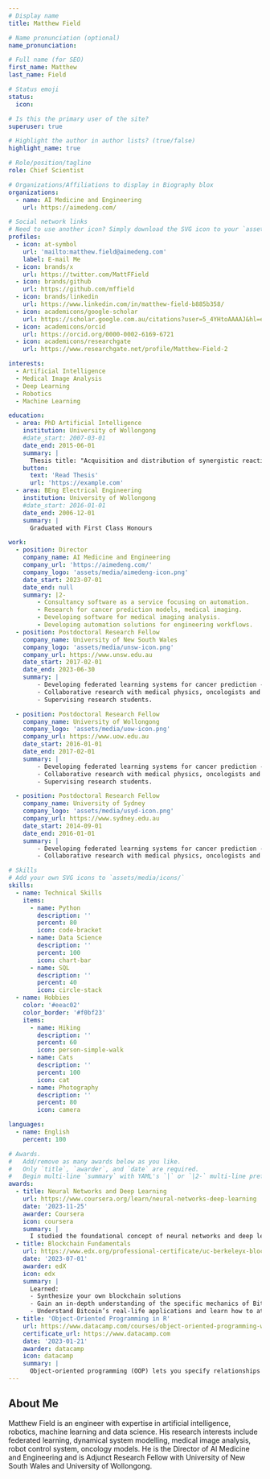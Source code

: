 ```yaml
---
# Display name
title: Matthew Field

# Name pronunciation (optional)
name_pronunciation: 

# Full name (for SEO)
first_name: Matthew
last_name: Field

# Status emoji
status:
  icon: 

# Is this the primary user of the site?
superuser: true

# Highlight the author in author lists? (true/false)
highlight_name: true

# Role/position/tagline
role: Chief Scientist

# Organizations/Affiliations to display in Biography blox
organizations:
  - name: AI Medicine and Engineering
    url: https://aimedeng.com/

# Social network links
# Need to use another icon? Simply download the SVG icon to your `assets/media/icons/` folder.
profiles:
  - icon: at-symbol
    url: 'mailto:matthew.field@aimedeng.com'
    label: E-mail Me
  - icon: brands/x
    url: https://twitter.com/MattFField
  - icon: brands/github
    url: https://github.com/mffield
  - icon: brands/linkedin
    url: https://www.linkedin.com/in/matthew-field-b885b358/
  - icon: academicons/google-scholar
    url: https://scholar.google.com.au/citations?user=5_4YHtoAAAAJ&hl=en
  - icon: academicons/orcid
    url: https://orcid.org/0000-0002-6169-6721
  - icon: academicons/researchgate
    url: https://www.researchgate.net/profile/Matthew-Field-2

interests:
  - Artificial Intelligence
  - Medical Image Analysis
  - Deep Learning
  - Robotics
  - Machine Learning

education:
  - area: PhD Artificial Intelligence
    institution: University of Wollongong
    #date_start: 2007-03-01
    date_end: 2015-06-01
    summary: |
      Thesis title: "Acquisition and distribution of synergistic reactive control skills". Supervised by [Prof David Stirling](https://scholar.google.com.au/citations?user=OQnH0pIAAAAJ&hl=en). 
    button:
      text: 'Read Thesis'
      url: 'https://example.com'
  - area: BEng Electrical Engineering
    institution: University of Wollongong
    #date_start: 2016-01-01
    date_end: 2006-12-01
    summary: |
      Graduated with First Class Honours

work:
  - position: Director
    company_name: AI Medicine and Engineering
    company_url: 'https://aimedeng.com/'
    company_logo: 'assets/media/aimedeng-icon.png'
    date_start: 2023-07-01
    date_end: null
    summary: |2-
        - Consultancy software as a service focusing on automation.
        - Research for cancer prediction models, medical imaging.
        - Developing software for medical imaging analysis.
        - Developing automation solutions for engineering workflows.
  - position: Postdoctoral Research Fellow
    company_name: University of New South Wales
    company_logo: 'assets/media/unsw-icon.png'
    company_url: https://www.unsw.edu.au
    date_start: 2017-02-01
    date_end: 2023-06-30
    summary: |
        - Developing federated learning systems for cancer prediction - AusCAT and ACDN.
        - Collaborative research with medical physics, oncologists and researchers.
        - Supervising research students.

  - position: Postdoctoral Research Fellow
    company_name: University of Wollongong
    company_logo: 'assets/media/uow-icon.png'
    company_url: https://www.uow.edu.au
    date_start: 2016-01-01
    date_end: 2017-02-01
    summary: |
        - Developing federated learning systems for cancer prediction - AusCAT and ACDN.
        - Collaborative research with medical physics, oncologists and researchers.
        - Supervising research students.

  - position: Postdoctoral Research Fellow
    company_name: University of Sydney
    company_logo: 'assets/media/usyd-icon.png'
    company_url: https://www.sydney.edu.au
    date_start: 2014-09-01
    date_end: 2016-01-01
    summary: |
        - Developing federated learning systems for cancer prediction - AusCAT.
        - Collaborative research with medical physics, oncologists and researchers.

# Skills
# Add your own SVG icons to `assets/media/icons/`
skills:
  - name: Technical Skills
    items:
      - name: Python
        description: ''
        percent: 80
        icon: code-bracket
      - name: Data Science
        description: ''
        percent: 100
        icon: chart-bar
      - name: SQL
        description: ''
        percent: 40
        icon: circle-stack
  - name: Hobbies
    color: '#eeac02'
    color_border: '#f0bf23'
    items:
      - name: Hiking
        description: ''
        percent: 60
        icon: person-simple-walk
      - name: Cats
        description: ''
        percent: 100
        icon: cat
      - name: Photography
        description: ''
        percent: 80
        icon: camera

languages:
  - name: English
    percent: 100

# Awards.
#   Add/remove as many awards below as you like.
#   Only `title`, `awarder`, and `date` are required.
#   Begin multi-line `summary` with YAML's `|` or `|2-` multi-line prefix and indent 2 spaces below.
awards:
  - title: Neural Networks and Deep Learning
    url: https://www.coursera.org/learn/neural-networks-deep-learning
    date: '2023-11-25'
    awarder: Coursera
    icon: coursera
    summary: |
      I studied the foundational concept of neural networks and deep learning. By the end, I was familiar with the significant technological trends driving the rise of deep learning; build, train, and apply fully connected deep neural networks; implement efficient (vectorized) neural networks; identify key parameters in a neural network’s architecture; and apply deep learning to your own applications.
  - title: Blockchain Fundamentals
    url: https://www.edx.org/professional-certificate/uc-berkeleyx-blockchain-fundamentals
    date: '2023-07-01'
    awarder: edX
    icon: edx
    summary: |
      Learned:
      - Synthesize your own blockchain solutions
      - Gain an in-depth understanding of the specific mechanics of Bitcoin
      - Understand Bitcoin’s real-life applications and learn how to attack and destroy Bitcoin, Ethereum, smart contracts and Dapps, and alternatives to Bitcoin’s Proof-of-Work consensus algorithm
  - title: 'Object-Oriented Programming in R'
    url: https://www.datacamp.com/courses/object-oriented-programming-with-s3-and-r6-in-r
    certificate_url: https://www.datacamp.com
    date: '2023-01-21'
    awarder: datacamp
    icon: datacamp
    summary: |
      Object-oriented programming (OOP) lets you specify relationships between functions and the objects that they can act on, helping you manage complexity in your code. This is an intermediate level course, providing an introduction to OOP, using the S3 and R6 systems. S3 is a great day-to-day R programming tool that simplifies some of the functions that you write. R6 is especially useful for industry-specific analyses, working with web APIs, and building GUIs.
---
```


## About Me

Matthew Field is an engineer with expertise in artificial intelligence, robotics, machine learning and data science. His research interests include federated learning, dynamical system modelling, medical image analysis, robot control system, oncology models. He is the Director of AI Medicine and Engineering and is Adjunct Research Fellow with University of New South Wales and University of Wollongong.
